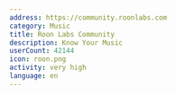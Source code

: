 ```yaml
---
address: https://community.roonlabs.com
category: Music
title: Roon Labs Community
description: Know Your Music
userCount: 42144
icon: roon.png
activity: very high
language: en
---
```

